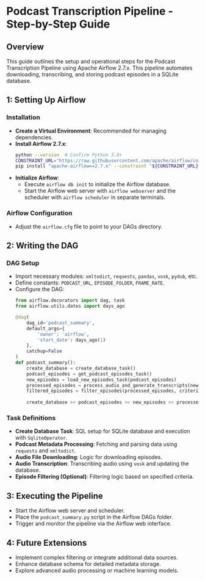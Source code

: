 # Podcast Transcription Pipeline - Step-by-Step Guide

## Overview

This guide outlines the setup and operational steps for the Podcast Transcription Pipeline using Apache Airflow 2.7.x. This pipeline automates downloading, transcribing, and storing podcast episodes in a SQLite database.

## 1: Setting Up Airflow

### Installation
- **Create a Virtual Environment**: Recommended for managing dependencies.
- **Install Airflow 2.7.x**:
    ```bash
    python --version  # Confirm Python 3.8+
    CONSTRAINT_URL="https://raw.githubusercontent.com/apache/airflow/constraints-2.7.x/constraints-3.8.txt"
    pip install "apache-airflow==2.7.x" --constraint "${CONSTRAINT_URL}"
    ```
- **Initialize Airflow**:
    - Execute `airflow db init` to initialize the Airflow database.
    - Start the Airflow web server with `airflow webserver` and the scheduler with `airflow scheduler` in separate terminals.

### Airflow Configuration
- Adjust the `airflow.cfg` file to point to your DAGs directory.

## 2: Writing the DAG

### DAG Setup
- Import necessary modules: `xmltodict`, `requests`, `pandas`, `vosk`, `pydub`, etc.
- Define constants: `PODCAST_URL`, `EPISODE_FOLDER`, `FRAME_RATE`.
- Configure the DAG:
    ```python
    from airflow.decorators import dag, task
    from airflow.utils.dates import days_ago

    @dag(
        dag_id='podcast_summary',
        default_args={
            'owner': 'airflow',
            'start_date': days_ago(1)
        },
        catchup=False
    )
    def podcast_summary():
        create_database = create_database_task()
        podcast_episodes = get_podcast_episodes_task()
        new_episodes = load_new_episodes_task(podcast_episodes)
        processed_episodes = process_audio_and_generate_transcripts(new_episodes)
        filtered_episodes = filter_episodes(processed_episodes, criteria={})
        
        create_database >> podcast_episodes >> new_episodes >> processed_episodes >> filtered_episodes
    ```

### Task Definitions
- **Create Database Task**: SQL setup for SQLite database and execution with `SqliteOperator`.
- **Podcast Metadata Processing**: Fetching and parsing data using `requests` and `xmltodict`.
- **Audio File Downloading**: Logic for downloading episodes.
- **Audio Transcription**: Transcribing audio using `vosk` and updating the database.
- **Episode Filtering (Optional)**: Filtering logic based on specified criteria.

## 3: Executing the Pipeline

- Start the Airflow web server and scheduler.
- Place the `podcast_summary.py` script in the Airflow DAGs folder.
- Trigger and monitor the pipeline via the Airflow web interface.

## 4: Future Extensions

- Implement complex filtering or integrate additional data sources.
- Enhance database schema for detailed metadata storage.
- Explore advanced audio processing or machine learning models.
